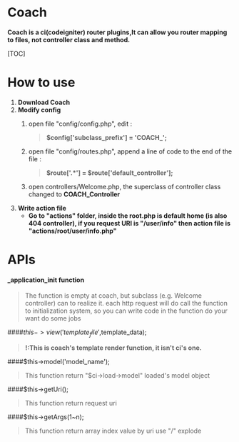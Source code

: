 # Coach

**Coach is a ci(codeigniter) router plugins,It can allow you router mapping to files, not controller class and method.**

[TOC]

# How to use
1. **Download Coach**
2. **Modify config**
    1. open file "config/config.php", edit : 
	    >**$config['subclass_prefix'] = 'COACH_';**
    
	2. open file "config/routes.php", append a line of code to the end of the file : 
		>**$route['.*'] = $route['default_controller'];**
	
	3. open controllers/Welcome.php, the superclass of controller class changed to **COACH_Controller**
3. **Write action file** 
    * **Go to "actions" folder,  inside the root.php is default home (is also 404 controller), if you request URI is "/user/info" then action file is "actions/root/user/info.php"**

# APIs

#### _application_init function
>The function is empty at coach, but subclass (e.g. Welcome controller) can to realize it.
>each http request will do call the function to initialization system, so you can write code in the function do your want do some jobs

####$this->view('template_file',$template_data);
>**!:This is coach's template render function, it isn't ci's one.**

####$this->model('model_name'); 
>This function return "$ci->load->model" loaded's model object

####$this->getUri(); 
>This function return request uri

####$this->getArgs(1~n); 
>This function return array index value by uri use "/" explode
